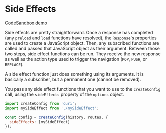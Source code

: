 # Side Effects

[CodeSandbox demo](https://codesandbox.io/github/pshrmn/curi/tree/master/examples/side-effect)

Side effects are pretty straightforward. Once a response has completed (any `preload` and `load` functions have resolved), the `Response`'s properties are used to create a JavaScript object. Then, any subscribed functions are called and passed that JavaScript object as their argument. Between those two steps, side effect functions can be run. They receive the new response as well as the action type used to trigger the navigation (`POP`, `PUSH`, or `REPLACE`).

A side effect function just does something using its arguments. It is basically a subscriber, but a permanent one (cannot be removed).

You pass any side effect functions that you want to use to the `createConfig` call, using the `sideEffects` property of the `options` object.

```js
import createConfig from 'curi';
import mySideEffect from './mySideEffect';

const config = createConfig(history, routes, {
  sideEffects: [mySideEffect]
});
```
